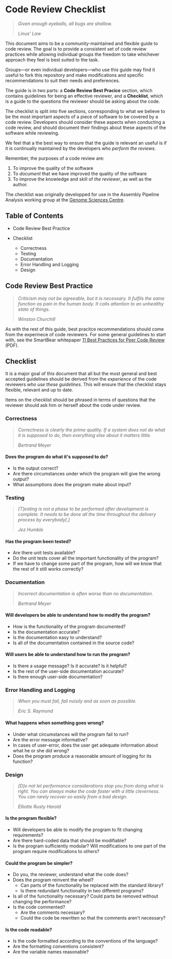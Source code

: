 # Code Review Checklist

> <i>Given enough eyeballs, all bugs are shallow.</i>
>
> <cite>Linus' Law</cite>

This document aims to be a community-maintained and flexible guide to code
review. The goal is to provide a consistent set of code review practices while
allowing individual groups the freedom to take whichever approach they feel is
best suited to the task.

Groups—or even individual developers—who use this guide may find it useful
to fork this repository and make modifications and specific recommendations to
suit their needs and preferences.

The guide is in two parts: a **Code Review Best Pracice** section, which
contains guidelines for being an effective reviewer, and a **Checklist**,
which is a guide to the questions the reviewer should be asking about the
code.

The checklist is split into five sections, corresponding to what we believe to
be the most important aspects of a piece of software to be covered by a code
review. Developers should consider these aspects when conducting a code
review, and should document their findings about these aspects of the software
while reviewing.

We feel that a the best way to ensure that the guide is relevant an useful is
if it is continually maintained by the developers who *perform the reviews*.

Remember, the purposes of a code review are:

1. To improve the quality of the software
2. To *document* that we have improved the quality of the software
3. To improve the knowledge and skill of *the reviewer*, as well as the
   author.

The checklist was originally developped for use in the Assembly Pipeline
Analysis working group at the [Genome Sciences Centre](http://www.bcgsc.ca).

## Table of Contents

* Code Review Best Practice

* Checklist
    * Correctness
    * Testing
    * Documentation
    * Error Handling and Logging
    * Design


## Code Review Best Practice

> <i>Criticism may not be agreeable, but it is necessary. It fulfils the same
> function as pain in the human body. It calls attention to an unhealthy state
> of things.</i>
>
> <cite>Winston Churchill</cite>

As with the rest of this guide, best pracitce recommendations should come from
the experinece of code reviewers. For some general guidelines to start with,
see the SmartBear whitepaper [11 Best Practices for Peer Code Review][Whitepaper]
(PDF).


## Checklist

It is a major goal of this document that all but the most general and
best accepted guidelines should be derived from the *experience* of the code
reviewers *who use these guidelines*. This will ensure that the checklist
stays flexible, relevant and up to date.

Items on the checklist should be phrased in terms of questions that the
reviewer should ask him or herself about the code under review.


### Correctness

> <i>Correctness is clearly the prime quality. If a system does not do what it is
> supposed to do, then everything else about it matters little.</i>
>
> <cite>Bertrand Meyer</cite>

#### Does the program do what it's supposed to do?

* Is the output correct?
* Are there circumstances under which the program will give the wrong output?
* What assumptions does the program make about input?


### Testing

> <i>[T]esting is not a phase to be performed after development is complete. It
> needs to be done all the time throughout the delivery process by everybody[.]</i>
>
> <cite>Jez Humble</cite>


#### Has the program been tested?

* Are there unit tests available?
* Do the unit tests cover all the important functionality of the program?
* If we have to change some part of the program, how will we know that the
  rest of it still works correctly?


### Documentation

> <i>Incorrect documentation is often worse than no documentation.</i>
>
> <cite>Bertrand Meyer</cite>

#### Will developers be able to understand how to modify the program?

* How is the functionality of the program documented?
* Is the documentation accurate?
* Is the documentation easy to understand?
* Is all of the documentation contained in the source code?

#### Will users be able to understand how to run the program?

* Is there a usage message? Is it accurate? Is it helpful?
* Is the rest of the user-side documentation accurate?
* Is there enough user-side documentation?


### Error Handling and Logging

> <i>When you must fail, fail noisily and as soon as possible.</i>
>
> <cite>Eric S. Raymond</cite>

#### What happens when something goes wrong?

* Under what circumstances will the program fail to run?
* Are the error message informative?
* In cases of user-error, does the user get adequate information about what he
  or she did wrong?
* Does the program produce a reasonable amount of logging for its function?


### Design

> <i>[D]o not let performance considerations stop you from doing what is right.
> You can always make the code faster with a little cleverness. You can
> rarely recover so easily from a bad design.</i>
>
> <cite>Elliotte Rusty Harold</cite>

#### Is the program flexible?

* Will developers be able to modify the program to fit changing requirements?
* Are there hard-coded data that should be modifiable?
* Is the program sufficiently modular? Will modifications to one part of the
  program require modifications to others?

#### Could the program be simpler?

* Do you, the reviewer, understand what the code does?
* Does the program reinvent the wheel?
   * Can parts of the functionality be replaced with the standard library?
   * Is there redundant functionality in two different programs?
* Is all of the functionality necessary? Could parts be removed without
  changing the performance?
* Is the code commented?
   * Are the comments necessary?
   * Could the code be rewritten so that the comments aren't necessary?

#### Is the code readable?

* Is the code formatted according to the conventions of the language?
* Are the formatting conventions consistent?
* Are the variable names reasonable?


[QMS_info]: http://gin.bcgsc.ca/plone/groups/quality/bioinformatics-quality-assurance/documents
[Whitepaper]: http://gin.bcgsc.ca/jira/secure/attachment/32569/WP-CC-11-Best-Practices-of-Peer-Code-Review.pdf
